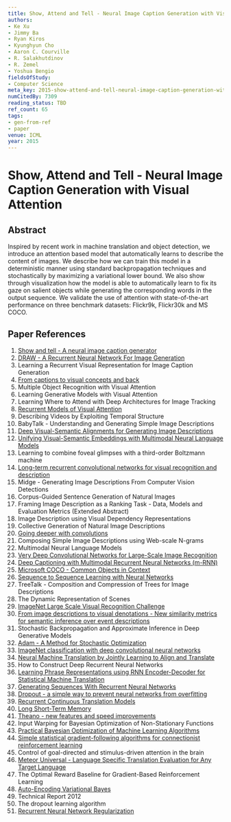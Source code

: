 ```yaml
---
title: Show, Attend and Tell - Neural Image Caption Generation with Visual Attention
authors:
- Ke Xu
- Jimmy Ba
- Ryan Kiros
- Kyunghyun Cho
- Aaron C. Courville
- R. Salakhutdinov
- R. Zemel
- Yoshua Bengio
fieldsOfStudy:
- Computer Science
meta_key: 2015-show-attend-and-tell-neural-image-caption-generation-with-visual-attention
numCitedBy: 7309
reading_status: TBD
ref_count: 65
tags:
- gen-from-ref
- paper
venue: ICML
year: 2015
---
```


# Show, Attend and Tell - Neural Image Caption Generation with Visual Attention

## Abstract

Inspired by recent work in machine translation and object detection, we introduce an attention based model that automatically learns to describe the content of images. We describe how we can train this model in a deterministic manner using standard backpropagation techniques and stochastically by maximizing a variational lower bound. We also show through visualization how the model is able to automatically learn to fix its gaze on salient objects while generating the corresponding words in the output sequence. We validate the use of attention with state-of-the-art performance on three benchmark datasets: Flickr9k, Flickr30k and MS COCO.

## Paper References

1. [Show and tell - A neural image caption generator](2015-show-and-tell-a-neural-image-caption-generator)
2. [DRAW - A Recurrent Neural Network For Image Generation](2015-draw-a-recurrent-neural-network-for-image-generation)
3. Learning a Recurrent Visual Representation for Image Caption Generation
4. [From captions to visual concepts and back](2015-from-captions-to-visual-concepts-and-back)
5. Multiple Object Recognition with Visual Attention
6. Learning Generative Models with Visual Attention
7. Learning Where to Attend with Deep Architectures for Image Tracking
8. [Recurrent Models of Visual Attention](2014-recurrent-models-of-visual-attention)
9. Describing Videos by Exploiting Temporal Structure
10. BabyTalk - Understanding and Generating Simple Image Descriptions
11. [Deep Visual-Semantic Alignments for Generating Image Descriptions](2017-deep-visual-semantic-alignments-for-generating-image-descriptions)
12. [Unifying Visual-Semantic Embeddings with Multimodal Neural Language Models](2014-unifying-visual-semantic-embeddings-with-multimodal-neural-language-models)
13. Learning to combine foveal glimpses with a third-order Boltzmann machine
14. [Long-term recurrent convolutional networks for visual recognition and description](2015-long-term-recurrent-convolutional-networks-for-visual-recognition-and-description)
15. Midge - Generating Image Descriptions From Computer Vision Detections
16. Corpus-Guided Sentence Generation of Natural Images
17. Framing Image Description as a Ranking Task - Data, Models and Evaluation Metrics (Extended Abstract)
18. Image Description using Visual Dependency Representations
19. Collective Generation of Natural Image Descriptions
20. [Going deeper with convolutions](2015-going-deeper-with-convolutions)
21. Composing Simple Image Descriptions using Web-scale N-grams
22. Multimodal Neural Language Models
23. [Very Deep Convolutional Networks for Large-Scale Image Recognition](2015-very-deep-convolutional-networks-for-large-scale-image-recognition)
24. [Deep Captioning with Multimodal Recurrent Neural Networks (m-RNN)](2015-deep-captioning-with-multimodal-recurrent-neural-networks-m-rnn)
25. [Microsoft COCO - Common Objects in Context](2014-microsoft-coco-common-objects-in-context)
26. [Sequence to Sequence Learning with Neural Networks](2014-sequence-to-sequence-learning-with-neural-networks)
27. TreeTalk - Composition and Compression of Trees for Image Descriptions
28. The Dynamic Representation of Scenes
29. [ImageNet Large Scale Visual Recognition Challenge](2015-imagenet-large-scale-visual-recognition-challenge)
30. [From image descriptions to visual denotations - New similarity metrics for semantic inference over event descriptions](2014-from-image-descriptions-to-visual-denotations-new-similarity-metrics-for-semantic-inference-over-event-descriptions)
31. Stochastic Backpropagation and Approximate Inference in Deep Generative Models
32. [Adam - A Method for Stochastic Optimization](2015-adam-a-method-for-stochastic-optimization)
33. [ImageNet classification with deep convolutional neural networks](2012-imagenet-classification-with-deep-convolutional-neural-networks)
34. [Neural Machine Translation by Jointly Learning to Align and Translate](2015-neural-machine-translation-by-jointly-learning-to-align-and-translate)
35. How to Construct Deep Recurrent Neural Networks
36. [Learning Phrase Representations using RNN Encoder-Decoder for Statistical Machine Translation](2014-learning-phrase-representations-using-rnn-encoder-decoder-for-statistical-machine-translation)
37. [Generating Sequences With Recurrent Neural Networks](2013-generating-sequences-with-recurrent-neural-networks)
38. [Dropout - a simple way to prevent neural networks from overfitting](2014-dropout-a-simple-way-to-prevent-neural-networks-from-overfitting)
39. [Recurrent Continuous Translation Models](2013-recurrent-continuous-translation-models)
40. [Long Short-Term Memory](1997-long-short-term-memory)
41. [Theano - new features and speed improvements](2012-theano-new-features-and-speed-improvements)
42. Input Warping for Bayesian Optimization of Non-Stationary Functions
43. [Practical Bayesian Optimization of Machine Learning Algorithms](2012-practical-bayesian-optimization-of-machine-learning-algorithms)
44. [Simple statistical gradient-following algorithms for connectionist reinforcement learning](2004-simple-statistical-gradient-following-algorithms-for-connectionist-reinforcement-learning)
45. Control of goal-directed and stimulus-driven attention in the brain
46. [Meteor Universal - Language Specific Translation Evaluation for Any Target Language](2014-meteor-universal-language-specific-translation-evaluation-for-any-target-language)
47. The Optimal Reward Baseline for Gradient-Based Reinforcement Learning
48. [Auto-Encoding Variational Bayes](2014-auto-encoding-variational-bayes)
49. Technical Report 2012
50. The dropout learning algorithm
51. [Recurrent Neural Network Regularization](2014-recurrent-neural-network-regularization)
